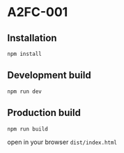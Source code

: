 # A2FC-001

## Installation
`npm install`

## Development build
`npm run dev`

## Production build
`npm run build`

open in your browser `dist/index.html`